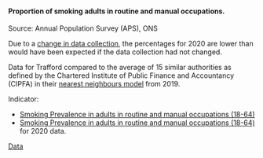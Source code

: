 #### Proportion of smoking adults in routine and manual occupations.

Source: Annual Population Survey (APS), ONS

Due to a <a href='https://www.ons.gov.uk/peoplepopulationandcommunity/healthandsocialcare/drugusealcoholandsmoking/bulletins/smokingprevalenceintheukandtheimpactofdatacollectionchanges/2020' target='_blank'>change in data collection</a>, 
the percentages for 2020 are lower than would have been expected if the data collection had not changed.


Data for Trafford compared to the average of 15 similar authorities as defined by the Chartered Institute of Public Finance and Accountancy (CIPFA) in their <a href='https://www.cipfa.org/services/cipfastats/nearest-neighbour-model' target='_blank'>nearest neighbours model</a> from 2019.
 
Indicator:

* <a href="https://fingertips.phe.org.uk/search/92445#page/6/gid" target="_blank"> Smoking Prevalence in adults in routine and manual occupations (18-64) </a>
* <a href="https://fingertips.phe.org.uk/search/92445#page/6/gid" target="_blank"> Smoking Prevalence in adults in routine and manual occupations (18-64) </a> for 2020 data.

<a href="https://www.trafforddatalab.io/corporate_plan/data/health/adults_smoking_manual.csv" aria-label="Download the data" class="downloadButton" target="_blank" download>Data <span class="fas fa-download"></span></a>